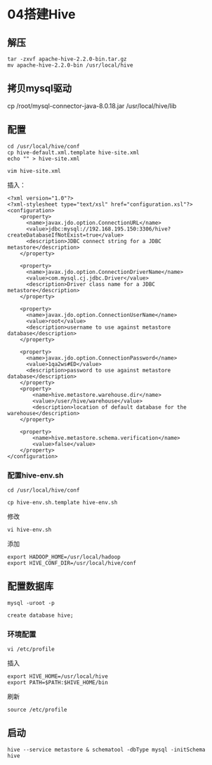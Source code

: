 # 04搭建Hive

## 解压

	tar -zxvf apache-hive-2.2.0-bin.tar.gz
	mv apache-hive-2.2.0-bin /usr/local/hive

## 拷贝mysql驱动

cp /root/mysql-connector-java-8.0.18.jar /usr/local/hive/lib

## 配置
	
	cd /usr/local/hive/conf
	cp hive-default.xml.template hive-site.xml
	echo "" > hive-site.xml

	vim hive-site.xml

插入：

	<?xml version="1.0"?>
	<?xml-stylesheet type="text/xsl" href="configuration.xsl"?>
	<configuration>
	    <property>
	      <name>javax.jdo.option.ConnectionURL</name>
		  <value>jdbc:mysql://192.168.195.150:3306/hive?createDatabaseIfNotExist=true</value>
	      <description>JDBC connect string for a JDBC metastore</description>
	    </property>
	
		<property>
		  <name>javax.jdo.option.ConnectionDriverName</name>
		  <value>com.mysql.cj.jdbc.Driver</value>
		  <description>Driver class name for a JDBC metastore</description>
		</property>
	
	    <property>
	      <name>javax.jdo.option.ConnectionUserName</name>
	      <value>root</value>
	      <description>username to use against metastore database</description>
	    </property>
	
	    <property>
	      <name>javax.jdo.option.ConnectionPassword</name>
	      <value>1qa2ws#ED</value>
	      <description>password to use against metastore database</description>
	    </property>
	    <property>
	        <name>hive.metastore.warehouse.dir</name>
	        <value>/user/hive/warehouse</value>
	        <description>location of default database for the warehouse</description>
	    </property>
	
	    <property>
	        <name>hive.metastore.schema.verification</name>
	        <value>false</value>
	    </property>
	</configuration>


### 配置hive-env.sh

	cd /usr/local/hive/conf

	cp hive-env.sh.template hive-env.sh

修改

	vi hive-env.sh

添加

	export HADOOP_HOME=/usr/local/hadoop
	export HIVE_CONF_DIR=/usr/local/hive/conf

## 配置数据库

	mysql -uroot -p
	
	create database hive;



### 环境配置

	vi /etc/profile

插入

	export HIVE_HOME=/usr/local/hive
	export PATH=$PATH:$HIVE_HOME/bin 

刷新

	source /etc/profile


## 启动

	hive --service metastore & schematool -dbType mysql -initSchema
	hive


